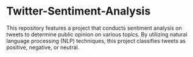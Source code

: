 # Twitter-Sentiment-Analysis
This repository features a project that conducts sentiment analysis on tweets to determine public opinion on various topics. By utilizing natural language processing (NLP) techniques, this project classifies tweets as positive, negative, or neutral.
